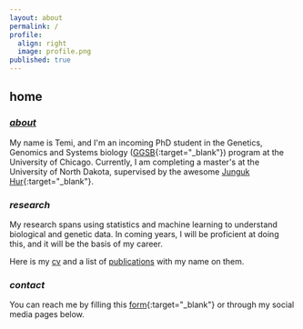 ```yaml
---
layout: about
permalink: /
profile:
  align: right
  image: profile.png
published: true
---
```

## home

### <u>*about*</u>

My name is Temi, and I'm an incoming PhD student in the Genetics, Genomics and Systems biology ([GGSB](https://ggsb.uchicago.edu/){:target="_blank"}) program at the University of Chicago. Currently, I am completing a master's at the University of North Dakota, supervised by the awesome [Junguk Hur](https://med.und.edu/labs/hur/){:target="_blank"}. 

### *research*

My research spans using statistics and machine learning to understand biological and genetic data. In coming years, I will be proficient at doing this, and it will be the basis of my career. 

Here is my <a href="../docs/cv.pdf" target="_blank" rel="noopener noreferrer">cv</a> and a list of <a href="../publications" target="_blank" rel="noopener noreferrer">publications</a> with my name on them.

<!--
### *other things I am interested in*
I play the guitar, and I am interested in Japanese and Middle-eastern/Arabic history and culture. I love Japanese Anime, Chinese Wuxia, and any kind of movie except horror. Also, I regularly do calisthenics training. I haven't broken a bone yet but I can feel it coming. 

I am learning to speak Japanese at the moment. When I get tired, I'll move on to learning another language. 

You might have noticed. Yet, I will remind you. There is a bit of comedy in the way I talk \[read: write\]. I love humor and I think laughter helps us temporarily cope with the many problems in this world. A future plan is to write a book detailing the history, technicalities, and nuances of comedy. I might win a Pulitzer before I win a Nobel. 

-->

### *contact*

You can reach me by filling this [form](https://forms.gle/VopPt5H2uhPMD8oT7){:target="_blank"} or through my social media pages below. 
